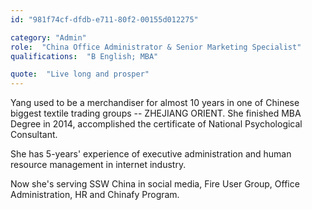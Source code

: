 ```yaml
---
id: "981f74cf-dfdb-e711-80f2-00155d012275"

category: "Admin"
role:  "China Office Administrator & Senior Marketing Specialist"
qualifications:  "B English; MBA"

quote:  "Live long and prosper"
---
```


Yang used to be a merchandiser for almost 10 years in one of Chinese biggest textile trading groups -- ZHEJIANG ORIENT. She finished MBA Degree in 2014, accomplished the certificate of National Psychological Consultant.

She has 5-years' experience of executive administration and human resource management in internet industry.

Now she's serving SSW China in social media, Fire User Group, Office Administration, HR and Chinafy Program.   
